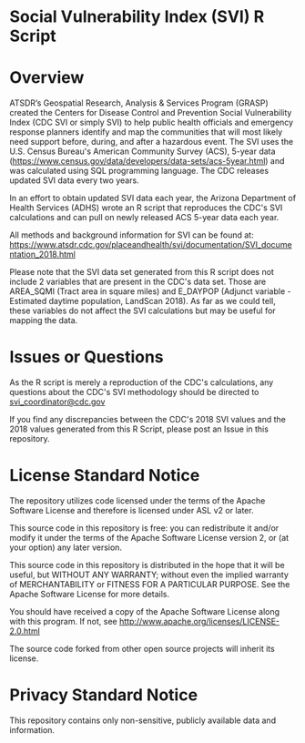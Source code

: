 # Social Vulnerability Index (SVI) R Script

# Overview
ATSDR’s Geospatial Research, Analysis &amp; Services Program (GRASP) created the Centers for Disease Control and Prevention Social Vulnerability Index (CDC SVI or simply SVI) to help public health officials and emergency response planners identify and map the communities that will most likely need support before, during, and after a hazardous event. The SVI uses the U.S. Census Bureau's American Community Survey (ACS), 5-year data (https://www.census.gov/data/developers/data-sets/acs-5year.html) and was calculated using SQL programming language. The CDC releases updated SVI data every two years. 

In an effort to obtain updated SVI data each year, the Arizona Department of Health Services (ADHS) wrote an R script that reproduces the CDC's SVI calculations and can pull on newly released ACS 5-year data each year.

All methods and background information for SVI can be found at: https://www.atsdr.cdc.gov/placeandhealth/svi/documentation/SVI_documentation_2018.html

Please note that the SVI data set generated from this R script does not include 2 variables that are present in the CDC's data set. Those are AREA_SQMI (Tract area in square miles) and E_DAYPOP (Adjunct variable - Estimated daytime population, LandScan 2018). As far as we could tell, these variables do not affect the SVI calculations but may be useful for mapping the data.

# Issues or Questions
As the R script is merely a reproduction of the CDC's calculations, any questions about the CDC's SVI methodology should be directed to svi_coordinator@cdc.gov

If you find any discrepancies between the CDC's 2018 SVI values and the 2018 values generated from this R Script, please post an Issue in this repository.

# License Standard Notice
The repository utilizes code licensed under the terms of the Apache Software License and therefore is licensed under ASL v2 or later.

This source code in this repository is free: you can redistribute it and/or modify it under the terms of the Apache Software License version 2, or (at your option) any later version.

This source code in this repository is distributed in the hope that it will be useful, but WITHOUT ANY WARRANTY; without even the implied warranty of MERCHANTABILITY or FITNESS FOR A PARTICULAR PURPOSE. See the Apache Software License for more details.

You should have received a copy of the Apache Software License along with this program. If not, see http://www.apache.org/licenses/LICENSE-2.0.html

The source code forked from other open source projects will inherit its license.

# Privacy Standard Notice
This repository contains only non-sensitive, publicly available data and information.

